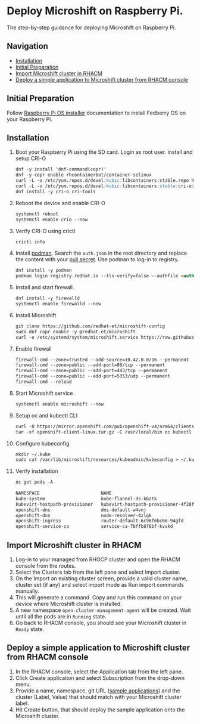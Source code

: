 # Deploy Microshift on Raspberry Pi.

The step-by-step guidance for deploying Microshift on Raspberry Pi.

## Navigation

- [Installation](#installation)
- [Initial Preparation](#initial-preparation)
- [Import Microshift cluster in RHACM](#import-microshift-cluster-in-rhacm)
- [Deploy a simple application to Microshift cluster from RHACM console](#deploy-a-simple-application-to-microshift-cluster-from-rhacm-console)

## Initial Preparation

Follow [Raspberry Pi OS installer](https://www.raspberrypi.com/software/) documentation to install Fedberry OS on your Raspberry Pi.
   
## Installation

1. Boot your Raspberry Pi using the SD card. Login as root user. Install and setup CRI-O
   ```markdown
   dnf -y install 'dnf-command(copr)'
   dnf -y copr enable rhcontainerbot/container-selinux
   curl -L -o /etc/yum.repos.d/devel:kubic:libcontainers:stable.repo https://download.opensuse.org/repositories/devel:kubic:libcontainers:stable/CentOS_8/devel:kubic:libcontainers:stable.repo
   curl -L -o /etc/yum.repos.d/devel:kubic:libcontainers:stable:cri-o:${VERSION}.repo https://download.opensuse.org/repositories/devel:kubic:libcontainers:stable:cri-o:${VERSION}/CentOS_8/devel:kubic:libcontainers:stable:cri-o:${VERSION}.repo
   dnf install -y cri-o cri-tools
   ```
2. Reboot the device and enable CRI-O
   ```markdown
   systemctl reboot
   systemctl enable crio --now
   ```
3. Verify CRI-O using crictl
   ```markdown
   crictl info
   ```
4. Install [podman](https://podman.io/). Search the `auth.json` in the root directory and replace the content 
with your [pull secret](https://cloud.redhat.com/openshift/install/pull-secret). Use podman to log-in to registry.
   ```markdown
   dnf install -y podman
   podman login registry.redhat.io --tls-verify=false --authfile <authfile_path>
   ```
5. Install and start firewall.
   ```markdown
   dnf install -y firewalld
   systemctl enable firewalld --now
   ```
6. Install Microshift
   ```markdown
   git clone https://github.com/redhat-et/microshift-config
   sudo dnf copr enable -y @redhat-et/microshift
   curl -o /etc/systemd/system/microshift.service https://raw.githubusercontent.com/redhat-et/microshift/main/packaging/systemd/microshift-containerized.service
   ```
7. Enable firewall
   ```markdown
   firewall-cmd --zone=trusted --add-source=10.42.0.0/16 --permanent
   firewall-cmd --zone=public --add-port=80/tcp --permanent
   firewall-cmd --zone=public --add-port=443/tcp --permanent
   firewall-cmd --zone=public --add-port=5353/udp --permanent
   firewall-cmd --reload
   ```
8. Start Microshift service
   ```markdown
   systemctl enable microshift --now
   ``` 
9. Setup oc and kubectl CLI
   ```markdown
   curl -O https://mirror.openshift.com/pub/openshift-v4/arm64/clients/ocp/stable/openshift-client-linux.tar.gz
   tar -xf openshift-client-linux.tar.gz -C /usr/local/bin oc kubectl
   ```
10. Configure kubeconfig
    ```markdown
    mkdir ~/.kube
    sudo cat /var/lib/microshift/resources/kubeadmin/kubeconfig > ~/.kube/config
    ```
11. Verify installation
     ```markdown
     oc get pods -A
   
     NAMESPACE                       NAME                                  READY   STATUS    RESTARTS   AGE
     kube-system                     kube-flannel-ds-kbztk                 1/1     Running   0          10m
     kubevirt-hostpath-provisioner   kubevirt-hostpath-provisioner-4f28f   1/1     Running   0          6m29s
     openshift-dns                   dns-default-w4vnj                     2/2     Running   0          10m
     openshift-dns                   node-resolver-4zlgk                   1/1     Running   0          10m
     openshift-ingress               router-default-6c96f6bc66-94gfd       1/1     Running   0          10m
     openshift-service-ca            service-ca-7bffb6f6bf-kvvkd           1/1     Running   0          10m
     ```

## Import Microshift cluster in RHACM

1. Log-in to your managed from RHOCP cluster and open the RHACM console from the routes.
2. Select the Clusters tab from the left pane and select Import cluster.
3. On the Import an existing cluster screen, provide a valid cluster name, cluster set (if any) and select import mode as Run import commands manually.
4. This will generate a command. Copy and run this command on your device where Microshift cluster is installed.
5. A new namespace `open-cluster-management-agent` will be created. Wait until all the pods are in `Running` state.
6. Go back to RHACM console, you should see your Microshift cluster in `Ready` state.

## Deploy a simple application to Microshift cluster from RHACM console

1. In the RHACM console, select the Application tab from the left pane.
2. Click Create application and select Subscription from the drop-down menu.
3. Provide a name, namespace, git URL ([sample applications](https://github.com/stolostron/application-samples)) and the cluster (Label, Value) that should match with 
your Microshift cluster label.
4. Hit Create button, that should deploy the sample application onto the Microshift cluster.